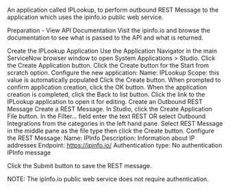 An application called IPLookup,  to perform outbound REST Message to the application which uses the ipinfo.io public web service.

Preparation - View API Documentation
Visit the ipinfo.io and browse the documentation to see what is passed to the API and what is returned.

Create the IPLookup Application
Use the Application Navigator in the main ServiceNow browser window to open System Applications > Studio.
Click the Create Application button.
Click the Create button for the Start from scratch option.
Configure the new application:
        Name: IPLookup
        Scope: this value is automatically populated
Click the Create button.
When prompted to confirm application creation, click the OK button.
When the application creation is completed, click the Back to list button.
Click the link to the IPLookup application to open it for editing.
Create an Outbound REST Message
Create a REST Message.
In Studio, click the Create Application File button.
In the Filter… field enter the text REST OR select Outbound Integrations from the categories in the left hand pane.
Select REST Message in the middle pane as the file type then click the Create button.
Configure the REST Message:
        Name: IPInfo
        Description: Information about IP addresses
        Endpoint: https://ipinfo.io/
        Authentication type: No authentication
IPInfo message

Click the Submit button to save the REST message.

NOTE: The ipinfo.io public web service does not require authentication.
